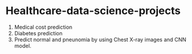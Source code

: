 # Healthcare-data-science-projects
1. Medical cost prediction
2. Diabetes prediction
3. Predict normal and pneunomia by using Chest X-ray images and CNN model.

